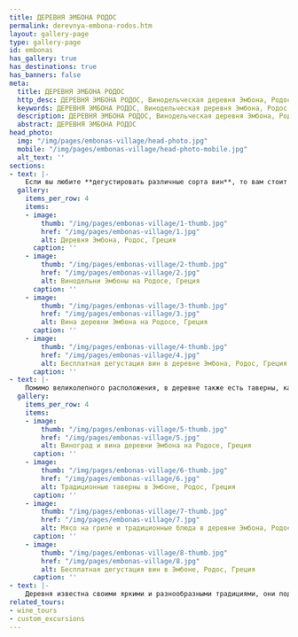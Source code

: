 ```yaml
---
title: ДЕРЕВНЯ ЭМБОНА РОДОС 
permalink: derevnya-embona-rodos.htm
layout: gallery-page
type: gallery-page
id: embonas
has_gallery: true
has_destinations: true
has_banners: false
meta:
  title: ДЕРЕВНЯ ЭМБОНА РОДОС
  http_desc: ДЕРЕВНЯ ЭМБОНА РОДОС, Винодельческая деревня Эмбона, Родос, Греция
  keywords: ДЕРЕВНЯ ЭМБОНА РОДОС, Винодельческая деревня Эмбона, Родос, Греция
  description: ДЕРЕВНЯ ЭМБОНА РОДОС, Винодельческая деревня Эмбона, Родос, Греция
  abstract: ДЕРЕВНЯ ЭМБОНА РОДОС
head_photo:
  img: "/img/pages/embonas-village/head-photo.jpg"
  mobile: "/img/pages/embonas-village/head-photo-mobile.jpg"
  alt_text: ''
sections:
- text: |-
    Если вы любите **дегустировать различные сорта вин**, то вам стоит включить поездку в деревню Эмбонас в список ваших пожеланий. Селение расположено на западном побережье острова, примерно в 50 км от города Родос. Колоритная деревушка известна не только своим вином, но и своим уникальным расположением. Она находится на склоне **самой высокой горы острова под названием Атавирос** и окружена восхитительными оливковыми рощами, виноградниками и сосновыми лесами. На вершине горы до сих пор сохранились **фрагменты античного храма**, построенного **в честь греческого бога Зевса**.
  gallery:
    items_per_row: 4
    items:
    - image:
        thumb: "/img/pages/embonas-village/1-thumb.jpg"
        href: "/img/pages/embonas-village/1.jpg"
        alt: Деревня Эмбона, Родос, Греция
      caption: ''
    - image:
        thumb: "/img/pages/embonas-village/2-thumb.jpg"
        href: "/img/pages/embonas-village/2.jpg"
        alt: Винодельни Эмбоны на Родосе, Греция
      caption: ''
    - image:
        thumb: "/img/pages/embonas-village/3-thumb.jpg"
        href: "/img/pages/embonas-village/3.jpg"
        alt: Вина деревни Эмбона на Родосе, Греция
      caption: ''
    - image:
        thumb: "/img/pages/embonas-village/4-thumb.jpg"
        href: "/img/pages/embonas-village/4.jpg"
        alt: Бесплатная дегустация вин в деревне Эмбона, Родос, Греция
      caption: ''
- text: |-
    Помимо великолепного расположения, в деревне также есть таверны, кафе и магазины, где гости могут приобрести **различные сувениры**. Одним из таких местных сувениров считается горячительный **крепкий напиток из винограда под названием «Сума»**, который производится в деревне и славится своим качеством. Если вы заранее спланируете и рассчитаете время своего визита в деревню, вы также сможете принять участие традиционных фестивалях, таких как **фестиваль вина**. То, что заметно выделяет деревню Эмбонас, это её внешний вид, неподвластный времени. Тот факт, что здесь производят **одни из лучших вин в мире**, сделал деревню самостоятельной туристической достопримечательностью.
  gallery:
    items_per_row: 4
    items:
    - image:
        thumb: "/img/pages/embonas-village/5-thumb.jpg"
        href: "/img/pages/embonas-village/5.jpg"
        alt: Виноград и вина деревни Эмбона на Родосе, Греция
      caption: ''
    - image:
        thumb: "/img/pages/embonas-village/6-thumb.jpg"
        href: "/img/pages/embonas-village/6.jpg"
        alt: Традиционные таверны в Эмбоне, Родос, Греция
      caption: ''
    - image:
        thumb: "/img/pages/embonas-village/7-thumb.jpg"
        href: "/img/pages/embonas-village/7.jpg"
        alt: Мясо на гриле и традиционные блюда в деревне Эмбона, Родос, Греция
      caption: ''
    - image:
        thumb: "/img/pages/embonas-village/8-thumb.jpg"
        href: "/img/pages/embonas-village/8.jpg"
        alt: Бесплатная дегустация вин в Эмбоне, Родос, Греция
      caption: ''
- text: |-
    Деревня известна своими яркими и разнообразными традициями, они подчёркивают её развитие на протяжении веков. Радушные жители развлекают гостей своими песнями, танцами, тематическими фестивалями и праздниками, уникальными для данного селения. Почти все дома являются прекрасными образцами традиционной архитектуры Родоса и содержатся в хорошем состоянии. Пообщайтесь с местными жителями, отведайте классические греческие блюда в деревенских тавернах, попробуйте ароматный греческий кофе в кофейне! Почувствуйте это особое волшебство и умиротворение, которое деревня Эмбона передаёт гостям! 
related_tours:
- wine_tours
- custom_excursions
---
```



